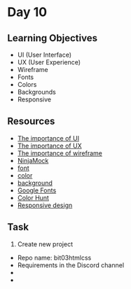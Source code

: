 # Day 10
## Learning Objectives
- UI (User Interface)
- UX (User Experience)
- Wireframe
- Fonts
- Colors
- Backgrounds
- Responsive
## Resources
- [The importance of UI](https://www.linkedin.com/pulse/importance-good-user-interface-ui-anna-v/)
- [The importance of UX](https://uxplanet.org/the-importance-of-user-experience-design-988faf6ddca2)
- [The importance of wireframe](https://www.cleveroad.com/blog/why-wireframes-are-important/)
- [NinjaMock](https://ninjamock.com/)
- [font](https://developer.mozilla.org/en-US/docs/Web/CSS/font)
- [color](https://developer.mozilla.org/en-US/docs/Web/CSS/color)
- [background](https://developer.mozilla.org/en-US/docs/Web/CSS/background)
- [Google Fonts](https://fonts.google.com/)
- [Color Hunt](https://colorhunt.co/)
- [Responsive design](https://developer.mozilla.org/en-US/docs/Learn/CSS/CSS_layout/Responsive_Design)
## Task
1. Create new project
  - Repo name: bit03htmlcss
  - Requirements in the Discord channel
-
-
